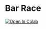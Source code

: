 # Bar Race
[![Open In Colab](https://colab.research.google.com/assets/colab-badge.svg)](https://colab.research.google.com/github/bmox/Bar-Race/blob/main/Bar_Race.ipynb)
